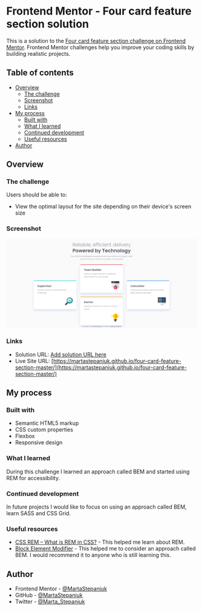 # Frontend Mentor - Four card feature section solution

This is a solution to the [Four card feature section challenge on Frontend Mentor](https://www.frontendmentor.io/challenges/four-card-feature-section-weK1eFYK). Frontend Mentor challenges help you improve your coding skills by building realistic projects. 

## Table of contents

- [Overview](#overview)
  - [The challenge](#the-challenge)
  - [Screenshot](#screenshot)
  - [Links](#links)
- [My process](#my-process)
  - [Built with](#built-with)
  - [What I learned](#what-i-learned)
  - [Continued development](#continued-development)
  - [Useful resources](#useful-resources)
- [Author](#author)

## Overview

### The challenge

Users should be able to:

- View the optimal layout for the site depending on their device's screen size

### Screenshot

![](./screenshot/desktop-design.jpg)

### Links

- Solution URL: [Add solution URL here](https://your-solution-url.com)
- Live Site URL: [https://martastepaniuk.github.io/four-card-feature-section-master/](https://martastepaniuk.github.io/four-card-feature-section-master/)

## My process

### Built with

- Semantic HTML5 markup
- CSS custom properties
- Flexbox
- Responsive design

### What I learned

During this challenge I learned an approach called BEM and started using REM for accessibility.

### Continued development

In future projects I would like to focus on using an approach called BEM, learn SASS and CSS Grid.

### Useful resources

- [CSS REM – What is REM in CSS?](https://www.freecodecamp.org/news/what-is-rem-in-css/#:~:text=Using%20REM%20or%20another%20relative,due%20to%20a%20visual%20impairment.) - This helped me learn about REM.
- [Block Element Modifier](https://sparkbox.com/foundry/bem_by_example) - This helped me to consider an approach called BEM. I would recommend it to anyone who is still learning this.

## Author

- Frontend Mentor - [@MartaStepaniuk](https://www.frontendmentor.io/profile/MartaStepaniuk)
- GitHub - [@MartaStepaniuk](https://github.com/MartaStepaniuk)
- Twitter - [@Marta_Stepaniuk](https://twitter.com/Marta_Stepaniuk)
